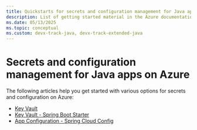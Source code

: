 ```yaml
---
title: Quickstarts for secrets and configuration management for Java apps on Azure
description: List of getting started material in the Azure documentation for secrets and configuration management for Java apps.
ms.date: 05/13/2025
ms.topic: conceptual
ms.custom: devx-track-java, devx-track-extended-java
---
```


# Secrets and configuration management for Java apps on Azure

The following articles help you get started with various options for secrets and configuration on Azure:

- [Key Vault](/azure/key-vault/quick-create-java)
- [Key Vault - Spring Boot Starter](../spring-framework/configure-spring-boot-starter-java-app-with-azure-key-vault.md)
- [App Configuration - Spring Cloud Config](/azure/azure-app-configuration/quickstart-java-spring-app)
